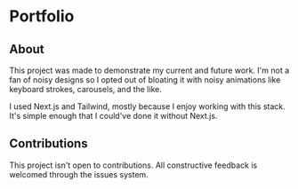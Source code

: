 # Portfolio

## About

This project was made to demonstrate my current and future work. I'm not a fan of noisy designs so I opted out of bloating
it with noisy animations like keyboard strokes, carousels, and the like.

I used Next.js and Tailwind, mostly because I enjoy working with this stack. It's simple enough that I could've done it without Next.js.

## Contributions

This project isn't open to contributions. All constructive feedback is welcomed through the issues system.
